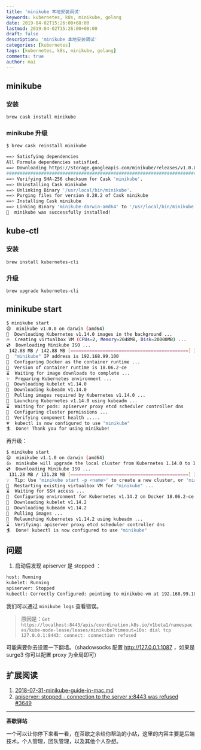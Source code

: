 ```yaml
---
title: 'minikube 本地安装调试'
keywords: kubernetes, k8s, minikube, golang
date: 2019-04-02T15:26:00+08:00
lastmod: 2019-04-02T15:26:00+08:00
draft: false
description: 'minikube 本地安装调试'
categories: [kubernetes]
tags: [kubernetes, k8s, minikube, golang]
comments: true
author: mai
---
```


## minikube
### 安装

`brew cask install minikube`

### minikube 升级

```sh
$ brew cask reinstall minikube

==> Satisfying dependencies
All Formula dependencies satisfied.
==> Downloading https://storage.googleapis.com/minikube/releases/v1.0.0/minikube-darwin-amd64
######################################################################## 100.0%
==> Verifying SHA-256 checksum for Cask 'minikube'.
==> Uninstalling Cask minikube
==> Unlinking Binary '/usr/local/bin/minikube'.
==> Purging files for version 0.28.2 of Cask minikube
==> Installing Cask minikube
==> Linking Binary 'minikube-darwin-amd64' to '/usr/local/bin/minikube'.
🍺  minikube was successfully installed!
```

## kube-ctl

### 安装

`brew install kubernetes-cli`

### 升级

`brew upgrade kubernetes-cli`

## minikube start

```sh
$ minikube start
😄  minikube v1.0.0 on darwin (amd64)
🤹  Downloading Kubernetes v1.14.0 images in the background ...
🔥  Creating virtualbox VM (CPUs=2, Memory=2048MB, Disk=20000MB) ...
💿  Downloading Minikube ISO ...
 142.88 MB / 142.88 MB [============================================] 100.00% 0s
📶  "minikube" IP address is 192.168.99.100
🐳  Configuring Docker as the container runtime ...
🐳  Version of container runtime is 18.06.2-ce
⌛  Waiting for image downloads to complete ...
✨  Preparing Kubernetes environment ...
💾  Downloading kubelet v1.14.0
💾  Downloading kubeadm v1.14.0
🚜  Pulling images required by Kubernetes v1.14.0 ...
🚀  Launching Kubernetes v1.14.0 using kubeadm ...
⌛  Waiting for pods: apiserver proxy etcd scheduler controller dns
🔑  Configuring cluster permissions ...
🤔  Verifying component health .....
💗  kubectl is now configured to use "minikube"
🏄  Done! Thank you for using minikube!
```

再升级：

```sh
$ minikube start
😄  minikube v1.1.0 on darwin (amd64)
👍  minikube will upgrade the local cluster from Kubernetes 1.14.0 to 1.14.2
💿  Downloading Minikube ISO ...
 131.28 MB / 131.28 MB [============================================] 100.00% 0s
💡  Tip: Use 'minikube start -p <name>' to create a new cluster, or 'minikube delete' to delete this one.
🔄  Restarting existing virtualbox VM for "minikube" ...
⌛  Waiting for SSH access ...
🐳  Configuring environment for Kubernetes v1.14.2 on Docker 18.06.2-ce
💾  Downloading kubelet v1.14.2
💾  Downloading kubeadm v1.14.2
🚜  Pulling images ...
🔄  Relaunching Kubernetes v1.14.2 using kubeadm ...
⌛  Verifying: apiserver proxy etcd scheduler controller dns
🏄  Done! kubectl is now configured to use "minikube"
```

## 问题

1. 启动后发现 apiserver 是 stopped ：

```sh
host: Running
kubelet: Running
apiserver: Stopped
kubectl: Correctly Configured: pointing to minikube-vm at 192.168.99.100
```

我们可以通过 `minikube logs` 查看错误。
>原因是：`Get https://localhost:8443/apis/coordination.k8s.io/v1beta1/namespaces/kube-node-lease/leases/minikube?timeout=10s: dial tcp 127.0.0.1:8443: connect: connection refused`

可能需要你去设置一下翻墙。（shadowsocks 配置 http://127.0.0.1:1087 ，如果是 surge3 你可以配置 proxy 为全局即可）

## 扩展阅读

1. [2018-07-31-minikube-guide-in-mac.md](https://maiyang.me/post/2018-07-31-minikube-guide-in-mac/)
2. [apiserver: stopped - connection to the server x:8443 was refused #3649](https://github.com/kubernetes/minikube/issues/3649)

----

**茶歇驿站**

一个可以让你停下来看一看，在茶歇之余给你帮助的小站，这里的内容主要是后端技术，个人管理，团队管理，以及其他个人杂想。


